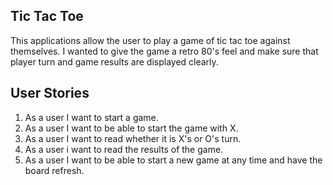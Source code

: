 ## Tic Tac Toe 
This applications allow the user to play a game of tic tac toe against themselves. I wanted to give the game a retro 80's feel and make sure that player turn and game results are displayed clearly. 

## User Stories

  1. As  a user I want to start a game.
  2. As  a user I want to be able to start the game with X.
  3. As a user I want to read whether it is X's or O's turn.
  4. As a user i want to read the results of the game. 
  5. As a user I want to be able to start a new game at any time and have the board refresh. 
